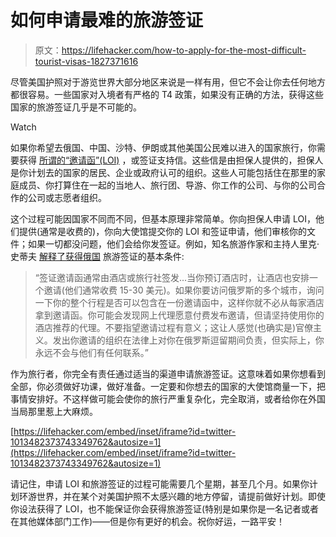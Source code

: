 # 如何申请最难的旅游签证

> 原文：<https://lifehacker.com/how-to-apply-for-the-most-difficult-tourist-visas-1827371616>

尽管美国护照对于游览世界大部分地区来说是一样有用，但它不会让你去任何地方都很容易。一些国家对入境者有严格的 T4 政策，如果没有正确的方法，获得这些国家的旅游签证几乎是不可能的。

Watch

如果你希望去俄国、中国、沙特、伊朗或其他美国公民难以进入的国家旅行，你需要获得 [所谓的“邀请函”(LOI)](https://thelawdictionary.org/article/what-are-visa-letters-of-invitation/) ，或签证支持信。这些信是由担保人提供的，担保人是你计划去的国家的居民、企业或政府认可的组织。这些人可能包括住在那里的家庭成员、你打算住在一起的当地人、旅行团、导游、你工作的公司、与你的公司合作的公司或志愿者组织。

这个过程可能因国家不同而不同，但基本原理非常简单。你向担保人申请 LOI，他们提供(通常是收费的)，你向大使馆提交你的 LOI 和签证申请，他们审核你的文件；如果一切都没问题，他们会给你发签证。例如，知名旅游作家和主持人里克·史蒂夫 [解释了获得俄国](https://www.ricksteves.com/europe/russia/how-to-get-a-russian-visa) 旅游签证的基本条件:

> “签证邀请函通常由酒店或旅行社签发...当你预订酒店时，让酒店也安排一个邀请(他们通常收费 15-30 美元)。如果你要访问俄罗斯的多个城市，询问一下你的整个行程是否可以包含在一份邀请函中，这样你就不必从每家酒店拿到邀请函。你可能会发现网上代理愿意付费发布邀请，但请坚持使用你的酒店推荐的代理。不要指望邀请过程有意义；这让人感觉(也确实是)官僚主义。发出你邀请的组织在法律上对你在俄罗斯逗留期间负责，但实际上，你永远不会与他们有任何联系。”

作为旅行者，你完全有责任通过适当的渠道申请旅游签证。这意味着如果你想看到全部，你必须做好功课，做好准备。一定要和你想去的国家的大使馆商量一下，把事情安排好。不这样做可能会使你的旅行严重复杂化，完全取消，或者给你在外国当局那里惹上大麻烦。

 [https://lifehacker.com/embed/inset/iframe?id=twitter-1013482373743349762&autosize=1](https://lifehacker.com/embed/inset/iframe?id=twitter-1013482373743349762&autosize=1) 

请记住，申请 LOI 和旅游签证的过程可能需要几个星期，甚至几个月。如果你计划环游世界，并在某个对美国护照不太感兴趣的地方停留，请提前做好计划。即使你设法获得了 LOI，也不能保证你会获得旅游签证(特别是如果你是一名记者或者在其他媒体部门工作)——但是你有更好的机会。祝你好运，一路平安！